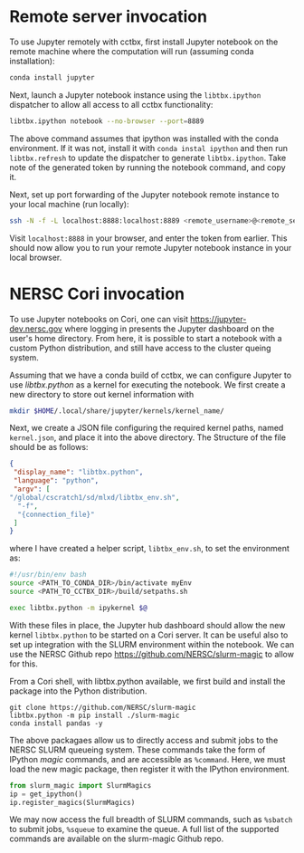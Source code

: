 # Remote server invocation
To use Jupyter remotely with cctbx, first install Jupyter notebook 
on the remote machine where the computation will run (assuming conda installation):
```bash
conda install jupyter
```

Next, launch a Jupyter notebook instance using the `libtbx.ipython` dispatcher to allow all access to all
cctbx functionality:
```bash
libtbx.ipython notebook --no-browser --port=8889
```
The above command assumes that ipython was installed with the conda environment. If it was not, install it with `conda instal ipython` and then run `libtbx.refresh` to update the dispatcher to generate `libtbx.ipython`.
Take note of the generated token by running the notebook command, and copy it.

Next, set up port forwarding of the Jupyter notebook remote instance to your local machine (run locally):
```bash
ssh -N -f -L localhost:8888:localhost:8889 <remote_username>@<remote_server>
```
Visit `localhost:8888` in your browser, and enter the token from earlier. This should now allow you to run 
your remote Jupyter notebook instance in your local browser.

# NERSC Cori invocation
To use Jupyter notebooks on Cori, one can visit https://jupyter-dev.nersc.gov where logging in presents the Jupyter dashboard on the user's home directory. From here, it is possible to start a notebook with a custom Python distribution, and still have access to the cluster queing system.

Assuming that we have a conda build of cctbx, we can configure Jupyter to use *libtbx.python* as a kernel for executing the notebook. We first create a new directory to store out kernel information with 
```bash
mkdir $HOME/.local/share/jupyter/kernels/kernel_name/
```
Next, we create a JSON file configuring the required kernel paths, named `kernel.json`, and place it into the above directory. The Structure of the file should be as follows:
```json
{
 "display_name": "libtbx.python",
 "language": "python",
 "argv": [
"/global/cscratch1/sd/mlxd/libtbx_env.sh",
  "-f",
  "{connection_file}"
 ]
}
```
where I have created a helper script, `libtbx_env.sh`, to set the environment as:
```bash
#!/usr/bin/env bash
source <PATH_TO_CONDA_DIR>/bin/activate myEnv
source <PATH_TO_CCTBX_DIR>/build/setpaths.sh

exec libtbx.python -m ipykernel $@
```

With these files in place, the Jupyter hub dashboard should allow the new kernel `libtbx.python` to be started on a Cori server.
It can be useful also to set up integration with the SLURM environment within the notebook. We can use the NERSC Github repo https://github.com/NERSC/slurm-magic to allow for this. 

From a Cori shell, with libtbx.python available, we first build and install the package into the Python distribution.
```
git clone https://github.com/NERSC/slurm-magic
libtbx.python -m pip install ./slurm-magic
conda install pandas -y
```
The above packagaes allow us to directly access and submit jobs to the NERSC SLURM queueing system. These commands take the form of IPython *magic* commands, and are accessible as `%command`. Here, we must load the new magic package, then register it with the IPython environment.
```python
from slurm_magic import SlurmMagics
ip = get_ipython()
ip.register_magics(SlurmMagics)
```
We may now access the full breadth of SLURM commands, such as `%sbatch` to submit jobs, `%squeue` to examine the queue. A full list of the supported commands are available on the slurm-magic Github repo.
